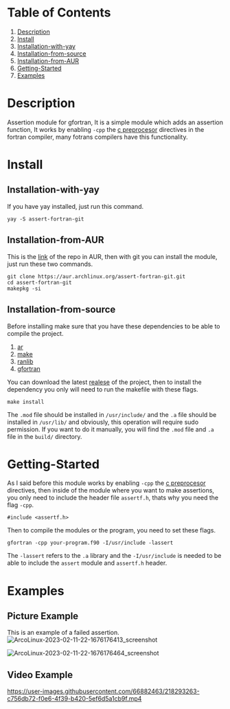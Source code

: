 # Table of Contents
1. [Description](#Description)
2. [Install](#Install)
3. [Installation-with-yay](#Installation-with-yay)
4. [Installation-from-source](#Installation-from-source)
5. [Installation-from-AUR](#Installation-from-AUR)
6. [Getting-Started](#Getting-Started)
7. [Examples](#Examples)

# Description
Assertion module for gfortran, It is a simple module which adds an assertion function, It works by enabling `-cpp` the [c preprocesor](https://gcc.gnu.org/onlinedocs/gfortran/Preprocessing-Options.html) directives in the fortran compiler, many fotrans compilers have this functionality.
# Install
## Installation-with-yay
If you have yay installed, just run this command.
```
yay -S assert-fortran-git
```
## Installation-from-AUR
This is the [link](https://aur.archlinux.org/assert-fortran-git.git) of the repo in AUR, then with git you can install the module, just run these two commands.
```
git clone https://aur.archlinux.org/assert-fortran-git.git
cd assert-fortran-git
makepkg -si
```
## Installation-from-source
Before installing make sure that you have these dependencies to be able to compile the project.
1. [ar](https://man.archlinux.org/man/ar.1.en)
2. [make](https://man.archlinux.org/man/make.1)
3. [ranlib](https://man.archlinux.org/man/ranlib.1)
4. [gfortran](https://man.archlinux.org/man/gfortran.1)

You can download the latest [realese](https://github.com/alecksandr26/Fortran-Assertion-Module/releases) of the project, then to install the dependency you only will need to run the makefile with these flags.
```
make install
```
The `.mod` file should be installed in `/usr/include/` and the `.a` file should be installed in
`/usr/lib/` and obviously, this operation will require sudo permission.
If you want to do it manually, you will find the `.mod` file and `.a` file in the `build/` directory.
# Getting-Started
As I said before this module works by enabling `-cpp` the [c preprocesor](https://gcc.gnu.org/onlinedocs/gfortran/Preprocessing-Options.html) directives,
then inside of the module where you want to make assertions, you only need to include the header file `assertf.h`, thats why you need the flag `-cpp`.
```
#include <assertf.h>
```
Then to compile the modules or the program, you need to set these flags.
```
gfortran -cpp your-program.f90 -I/usr/include -lassert
```
The `-lassert` refers to the `.a` library and the `-I/usr/include` is needed to be able to include the `assert` module and `assertf.h` header. 

# Examples
## Picture Example
This is an example of a failed assertion.
![ArcoLinux-2023-02-11-22-1676176413_screenshot](https://user-images.githubusercontent.com/66882463/218293166-c2df5e93-522b-4b2e-baed-5fbc2204b16d.png)


![ArcoLinux-2023-02-11-22-1676176464_screenshot](https://user-images.githubusercontent.com/66882463/218293187-4bb0351c-a823-4a6c-9074-4338943b7e72.png)
## Video Example
https://user-images.githubusercontent.com/66882463/218293263-c756db72-f0e6-4f39-b420-5ef6d5a1cb9f.mp4
